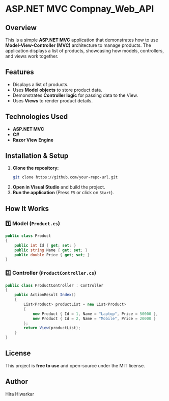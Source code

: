 # ASP.NET MVC Compnay_Web_API

## Overview
This is a simple **ASP.NET MVC** application that demonstrates how to use **Model-View-Controller (MVC)** architecture to manage products. The application displays a list of products, showcasing how models, controllers, and views work together.

## Features
- Displays a list of products.
- Uses **Model objects** to store product data.
- Demonstrates **Controller logic** for passing data to the View.
- Uses **Views** to render product details.

## Technologies Used
- **ASP.NET MVC**
- **C#**
- **Razor View Engine**


## Installation & Setup
1. **Clone the repository:**
   ```sh
   git clone https://github.com/your-repo-url.git
   ```
2. **Open in Visual Studio** and build the project.
3. **Run the application** (Press `F5` or click on `Start`).

## How It Works
### 1️⃣ Model (`Product.cs`)
```csharp
public class Product
{
    public int Id { get; set; }
    public string Name { get; set; }
    public double Price { get; set; }
}
```
### 2️⃣ Controller (`ProductController.cs`)
```csharp
public class ProductController : Controller
{
    public ActionResult Index()
    {
        List<Product> productList = new List<Product>
        {
            new Product { Id = 1, Name = "Laptop", Price = 50000 },
            new Product { Id = 2, Name = "Mobile", Price = 20000 }
        };
        return View(productList);
    }
}
```
## License
This project is **free to use** and open-source under the MIT license.

## Author
Hira Hiwarkar


